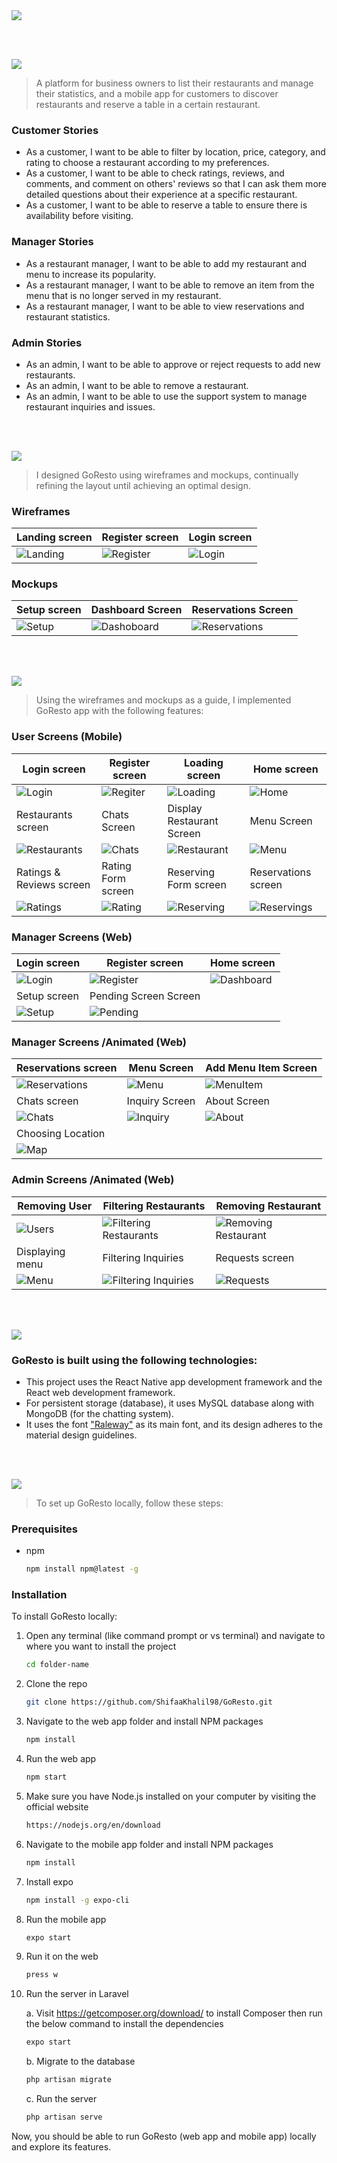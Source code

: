 <img src="./readme/readme/title1.svg"/>

<br><br>

<!-- project philosophy -->
<img src="./readme/readme/title2.svg"/>

> A platform for business owners to list their restaurants and manage their statistics, and a mobile app for customers to discover restaurants and reserve a table in a certain restaurant.

### Customer Stories

- As a customer, I want to be able to filter by location, price, category, and rating to choose a restaurant according to my preferences.
- As a customer, I want to be able to check ratings, reviews, and comments, and comment on others' reviews so that I can ask them more detailed questions about their experience at a specific restaurant.
- As a customer, I want to be able to reserve a table to ensure there is availability before visiting.

### Manager Stories

- As a restaurant manager, I want to be able to add my restaurant and menu to increase its popularity.
- As a restaurant manager, I want to be able to remove an item from the menu that is no longer served in my restaurant.
- As a restaurant manager, I want to be able to view reservations and restaurant statistics.

### Admin Stories

- As an admin, I want to be able to approve or reject requests to add new restaurants.
- As an admin, I want to be able to remove a restaurant.
- As an admin, I want to be able to use the support system to manage restaurant inquiries and issues.

<br><br>

<!-- Prototyping -->
<img src="./readme/readme/title3.svg"/>

> I designed GoResto using wireframes and mockups, continually refining the layout until achieving an optimal design.

### Wireframes

| Landing screen                                        | Register screen                                         | Login screen                                      |
| ----------------------------------------------------- | ------------------------------------------------------- | ------------------------------------------------- |
| ![Landing](./readme/readme/demo/landingWireframe.png) | ![Register](./readme/readme/demo/registerWireframe.png) | ![Login](./readme/readme/demo/loginWireframe.png) |

### Mockups

| Setup screen                                    | Dashboard Screen                                         | Reservations Screen                                          |
| ----------------------------------------------- | -------------------------------------------------------- | ------------------------------------------------------------ |
| ![Setup](./readme/readme/demo/setupMockups.png) | ![Dashoboard](./readme/readme/demo/dashboardMockups.png) | ![Reservations](./readme/readme/demo/reservationsMockup.png) |

<br><br>

<!-- Implementation -->
<img src="./readme/readme/title4.svg"/>

> Using the wireframes and mockups as a guide, I implemented GoResto app with the following features:

### User Screens (Mobile)

| Login screen                                         | Register screen                                     | Loading screen                                           | Home screen                                          |
| ---------------------------------------------------- | --------------------------------------------------- | -------------------------------------------------------- | ---------------------------------------------------- |
| ![Login](./readme/readme/demo/mobileSignin.png)      | ![Regiter](./readme/readme/demo/mobileRegister.png) | ![Loading](./readme/readme/demo/loading.gif)             | ![Home](./readme/readme/demo/home.gif)               |
| Restaurants screen                                   | Chats Screen                                        | Display Restaurant Screen                                | Menu Screen                                          |
| ![Restaurants](./readme/readme/demo/restaurants.gif) | ![Chats](./readme/readme/demo/chats.gif)            | ![Restaurant](./readme/readme/demo/mobileRestaurant.png) | ![Menu](./readme/readme/demo/menu.gif)               |
| Ratings & Reviews screen                             | Rating Form screen                                  | Reserving Form screen                                    | Reservations screen                                  |
| ![Ratings](./readme/readme/demo/ratings.gif)         | ![Rating](./readme/readme/demo/rating.gif)          | ![Reserving](./readme/readme/demo/restaurant.gif)        | ![Reservings](./readme/readme/demo/reservations.gif) |

### Manager Screens (Web)

| Login screen                             | Register screen                                | Home screen                                      |
| ---------------------------------------- | ---------------------------------------------- | ------------------------------------------------ |
| ![Login](./readme/readme/demo/login.png) | ![Register](./readme/readme/demo/register.png) | ![Dashboard](./readme/readme/demo/dashboard.png) |
| Setup screen                             | Pending Screen Screen                          |
| ![Setup](./readme/readme/demo/setup.png) | ![Pending](./readme/readme/demo/pending.png)   |

### Manager Screens /Animated (Web)

| Reservations screen                                       | Menu Screen                                     | Add Menu Item Screen                              |
| --------------------------------------------------------- | ----------------------------------------------- | ------------------------------------------------- |
| ![Reservations](./readme/readme/demo/webReservations.gif) | ![Menu](./readme/readme/demo/webMenu.gif)       | ![MenuItem](./readme/readme/demo/addMenuItem.gif) |
| Chats screen                                              | Inquiry Screen                                  | About Screen                                      |
| ![Chats](./readme/readme/demo/webChats.gif)               | ![Inquiry](./readme/readme/demo/webInquiry.gif) | ![About](./readme/readme/demo/editResto.gif)      |
| Choosing Location                                         |
| ![Map](./readme/readme/demo/map.gif)                      |

### Admin Screens /Animated (Web)

| Removing User                                | Filtering Restaurants                                                  | Removing Restaurant                                            |
| -------------------------------------------- | ---------------------------------------------------------------------- | -------------------------------------------------------------- |
| ![Users](./readme/readme/demo/userAdmin.gif) | ![Filtering Restaurants](./readme/readme/demo/filteringRestoAdmin.gif) | ![Removing Restaurant](./readme/readme/demo/removingResto.gif) |
| Displaying menu                              | Filtering Inquiries                                                    | Requests screen                                                |
| ![Menu](./readme/readme/demo/menuAdmin.gif)  | ![Filtering Inquiries](./readme/readme/demo/inquiries.gif)             | ![Requests](./readme/readme/demo/requestsAdmin.gif)            |

<br><br>

<!-- Tech stack -->
<img src="./readme/readme/title5.svg"/>

### GoResto is built using the following technologies:

- This project uses the React Native app development framework and the React web development framework.
- For persistent storage (database), it uses MySQL database along with MongoDB (for the chatting system).
- It uses the font ["Raleway"](https://fonts.googleapis.com/css2?family=Fasthand&family=Raleway:wght@400;500;700;800;900&display=swap) as its main font, and its design adheres to the material design guidelines.

<br><br>

<!-- How to run -->
<img src="./readme/readme/title6.svg"/>

> To set up GoResto locally, follow these steps:

### Prerequisites

- npm
  ```sh
  npm install npm@latest -g
  ```

### Installation

To install GoResto locally:

1. Open any terminal (like command prompt or vs terminal) and navigate to where you want to install the project

   ```sh
   cd folder-name
   ```

2. Clone the repo
   ```sh
   git clone https://github.com/ShifaaKhalil98/GoResto.git
   ```
3. Navigate to the web app folder and install NPM packages

   ```sh
   npm install
   ```

4. Run the web app

   ```sh
   npm start
   ```

5. Make sure you have Node.js installed on your computer by visiting the official website

   ```sh
   https://nodejs.org/en/download
   ```

6. Navigate to the mobile app folder and install NPM packages

   ```sh
   npm install
   ```

7. Install expo

   ```sh
   npm install -g expo-cli
   ```

8. Run the mobile app

   ```sh
   expo start
   ```

9. Run it on the web

   ```sh
   press w
   ```

10. Run the server in Laravel

    a. Visit https://getcomposer.org/download/ to install Composer then run the below command to install the dependencies

    ```sh
    expo start
    ```

    b. Migrate to the database

    ```sh
    php artisan migrate
    ```

    c. Run the server

    ```sh
    php artisan serve
    ```

Now, you should be able to run GoResto (web app and mobile app) locally and explore its features.
